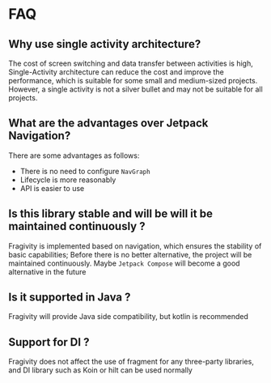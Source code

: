 # FAQ

## Why use single activity architecture?

The cost of screen switching and data transfer between activities is high, Single-Activity architecture can reduce the cost and improve the performance, which is suitable for some small and medium-sized projects.
However, a single activity is not a silver bullet and may not be suitable for all projects.


## What are the advantages over Jetpack Navigation?

There are some advantages as follows:
* There is no need to configure `NavGraph`
* Lifecycle is more reasonably
* API is easier to use


## Is this library stable and will be will it be maintained continuously ?

Fragivity is implemented based on navigation, which ensures the stability of basic capabilities;
Before there is no better alternative, the project will be maintained continuously. Maybe `Jetpack Compose` will become a good alternative in the future


## Is it supported in Java ?

Fragivity will provide Java side compatibility, but kotlin is recommended


## Support for DI ?

Fragivity does not affect the use of fragment for any three-party libraries, and DI library such as Koin or hilt can be used normally
